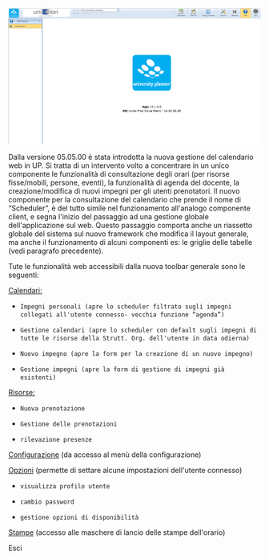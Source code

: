 ﻿


![](uploads/images/Home.png)



Dalla versione 05.05.00 è stata introdotta la nuova gestione del calendario web in UP. Si tratta di un intervento volto a concentrare in un unico componente le funzionalità di consultazione degli orari  (per risorse fisse/mobili, persone, eventi), la funzionalità di agenda del docente, la creazione/modifica di nuovi impegni per gli utenti prenotatori. Il nuovo componente per la consultazione del calendario che prende il nome di “Scheduler”, è del tutto simile nel funzionamento all'analogo componente client, e segna l'inizio del passaggio ad una gestione globale dell'applicazione sul web. Questo passaggio comporta anche un riassetto globale del sistema sul nuovo framework che modifica il layout generale, ma anche il funzionamento di alcuni componenti es: le griglie delle tabelle (vedi paragrafo precedente).

Tute le funzionalità web accessibili dalla nuova toolbar generale sono le seguenti:

[Calendari:](up_web_Calendari.md) 
  * 	Impegni personali (apre lo scheduler filtrato sugli impegni collegati all'utente connesso- vecchia funzione “agenda”)
  * 	Gestione calendari (apre lo scheduler con default sugli impegni di tutte le risorse della Strutt. Org. dell'utente in data odierna)
  * 	Nuovo impegno (apre la form per la creazione di un nuovo impegno)
  * 	Gestione impegni (apre la form di gestione di impegni già esistenti)

[Risorse:](up_web_Risorse.md) 
  * 	Nuova prenotazione
  * 	Gestione delle prenotazioni 
  * 	rilevazione presenze

[Configurazione](up_web_Configurazione.md) (da accesso al menù della configurazione)

[Opzioni](up_web_Opzioni.md) (permette di settare alcune impostazioni dell'utente connesso)
  * 	visualizza profilo utente
  * 	cambio password
  * 	gestione opzioni di disponibilità


[Stampe](up_reports_up_web.md) (accesso alle maschere di lancio delle stampe dell'orario)

Esci
